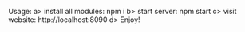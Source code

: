 
Usage:
a> install all modules: npm i
b> start server: npm start
c> visit website: http://localhost:8090
d> Enjoy!